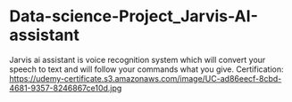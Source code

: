 # Data-science-Project_Jarvis-AI-assistant
Jarvis ai assistant is voice recognition system which will convert your speech to text and will follow your commands what you give.
Certification:
https://udemy-certificate.s3.amazonaws.com/image/UC-ad86eecf-8cbd-4681-9357-8246867ce10d.jpg
